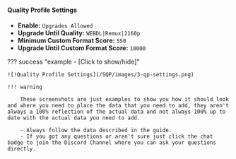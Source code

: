 #### Quality Profile Settings

- **Enable:** `Upgrades Allowed`
- **Upgrade Until Quality:** `WEBDL|Remux|2160p`
- **Minimum Custom Format Score:** `550`
- **Upgrade Until Custom Format Score:** `10000`

??? success "example - [Click to show/hide]"

    ![!Quality Profile Settings](/SQP/images/3-qp-settings.png)

    !!! warning

        These screenshots are just examples to show you how it should look and where you need to place the data that you need to add, they aren't always a 100% reflection of the actual data and not always 100% up to date with the actual data you need to add.

        - Always follow the data described in the guide.
        - If you got any questions or aren't sure just click the chat badge to join the Discord Channel where you can ask your questions directly.
